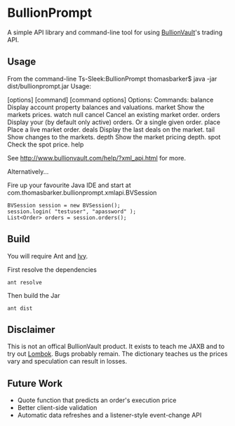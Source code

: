 BullionPrompt
======================

A simple API library and command-line tool for using [BullionVault](http://www.bullionvault.com)'s trading API.


Usage
------

From the command-line
Ts-Sleek:BullionPrompt thomasbarker$ java -jar dist/bullionprompt.jar 
Usage: <main class> [options] [command] [command options]
  Options:
  Commands:
    balance   Display account property balances and valuations.
    market    Show the markets prices.
    watch     null
    cancel    Cancel an existing market order.
    orders    Display your (by default only active) orders.  Or a single given order.
    place     Place a live market order.
    deals     Display the last deals on the market.
    tail      Show changes to the markets.
    depth     Show the market pricing depth.
    spot      Check the spot price.
    help      

See http://www.bullionvault.com/help/?xml_api.html for more.


Alternatively...

Fire up your favourite Java IDE and start at com.thomasbarker.bullionprompt.xmlapi.BVSession

    BVSession session = new BVSession();
    session.login( "testuser", "apassword" );
    List<Order> orders = session.orders();


Build
-----

You will require Ant and [Ivy](http://ant.apache.org/ivy).

First resolve the dependencies

    ant resolve

Then build the Jar

    ant dist


Disclaimer
----------

This is not an offical BullionVault product.  It exists to teach me JAXB and to try out [Lombok](http://projectlombok.org/).  Bugs probably remain.  The dictionary teaches us the prices vary and speculation can result in losses.


Future Work
-----------

+ Quote function that predicts an order's execution price
+ Better client-side validation
+ Automatic data refreshes and a listener-style event-change API

